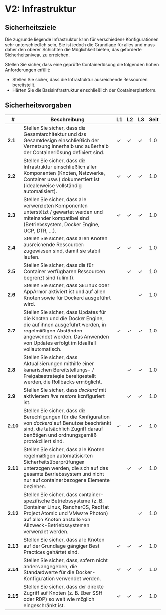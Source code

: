 # V2: Infrastruktur

## Sicherheitsziele

Die zugrunde liegende Infrastruktur kann für verschiedene Konfigurationen sehr unterschiedlich sein, Sie ist jedoch die Grundlage für alles und muss daher den oberen Schichten die Möglichkeit bieten, das geforderte Sicherheitsniveau zu erreichen.

Stellen Sie sicher, dass eine geprüfte Containerlösung die folgenden hohen Anforderungen erfüllt:

* Stellen Sie sicher, dass die Infrastruktur ausreichende Ressourcen bereitstellt.
* Härten Sie die Basisinfrastruktur einschließlich der Containerplattform.

## Sicherheitsvorgaben

| # | Beschreibung | L1 | L2 | L3 | Seit |
| --- | --- | --- | --- | -- | -- |
| **2.1** | Stellen Sie sicher, dass die Gesamtarchitektur und das Gesamtdesign einschließlich der Vernetzung innerhalb und außerhalb der Containerlösung definiert sind. | ✓ | ✓ | ✓ | 1.0 |
| **2.2** | Stellen Sie sicher, dass die Infrastruktur einschließlich aller Komponenten (Knoten, Netzwerke, Container usw.) dokumentiert ist (idealerweise vollständig automatisiert). | ✓ | ✓ | ✓ | 1.0 |
| **2.3** | Stellen Sie sicher, dass alle verwendeten Komponenten unterstützt / gewartet werden und miteinander kompatibel sind (Betriebssystem, Docker Engine, UCP, DTR, ...). | ✓ | ✓ | ✓ | 1.0 |
| **2.4** | Stellen Sie sicher, dass allen Knoten ausreichende Ressourcen zugewiesen sind, damit sie stabil laufen. | ✓ | ✓ | ✓ | 1.0 |
| **2.5** | Stellen Sie sicher, dass die für Container verfügbaren Ressourcen begrenzt sind (ulimit). |  | ✓ | ✓ | 1.0 |
| **2.6** | Stellen Sie sicher, dass SELinux oder AppArmor aktiviert ist und auf allen Knoten sowie für Dockerd ausgeführt wird. |  |  | ✓ | 1.0 |
| **2.7** | Stellen Sie sicher, dass Updates für die Knoten und die Docker Engine, die auf ihnen ausgeführt werden, in regelmäßigen Abständen angewendet werden. Das Anwenden von Updates erfolgt im Idealfall vollautomatisch. | ✓ | ✓ | ✓ | 1.0 |
| **2.8** | Stellen Sie sicher, dass Aktualisierungen mithilfe einer kanarischen Bereitstellungs- / Freigabestrategie bereitgestellt werden, die Rollbacks ermöglicht. | | ✓ | ✓ | 1.0 |
| **2.9** | Stellen Sie sicher, dass _dockerd_ mit aktiviertem _live restore_ konfiguriert ist. | | ✓ | ✓ | 1.0 |
| **2.10** | Stellen Sie sicher, dass die Berechtigungen für die Konfiguration von _dockerd_ auf Benutzer beschränkt sind, die tatsächlich Zugriff darauf benötigen und ordnungsgemäß protokolliert sind. | ✓ | ✓ | ✓ | 1.0 |
| **2.11** | Stellen Sie sicher, dass alle Knoten regelmäßigen automatisierten Sicherheitsüberprüfungen unterzogen werden, die sich auf das gesamte Betriebssystem und nicht nur auf containerbezogene Elemente beziehen. |  | ✓ | ✓ | 1.0 |
| **2.12** | Stellen Sie sicher, dass container-spezifische Betriebssysteme (z. B. Container Linux, RancherOS, RedHat Project Atomic und VMware Photon) auf allen Knoten anstelle von Allzweck-Betriebssystemen verwendet werden. |  |  | ✓ | 1.0 |
| **2.13** | Stellen Sie sicher, dass alle Knoten auf der Grundlage gängiger Best Practices gehärtet sind. | ✓ | ✓ | ✓ | 1.0 |
| **2.14** | Stellen Sie sicher, dass, sofern nicht anders angegeben, die Standardwerte für die Docker-Konfiguration verwendet werden. | ✓ | ✓ | ✓ | 1.0 |
| **2.15** | Stellen Sie sicher, dass der direkte Zugriff auf Knoten (z. B. über SSH oder RDP) so weit wie möglich eingeschränkt ist. | ✓ | ✓ | ✓ | 1.0 |
